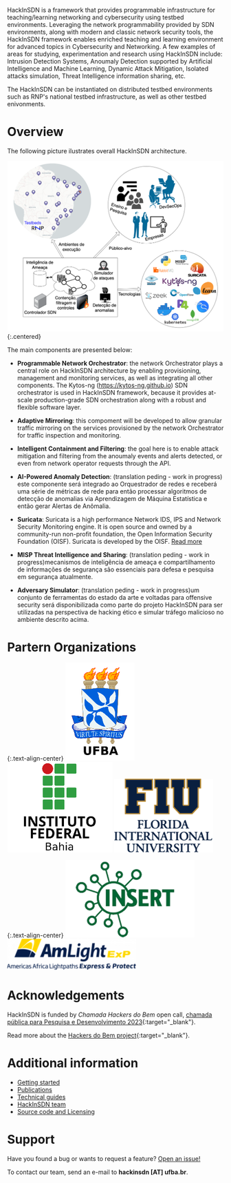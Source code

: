 HackInSDN is a framework that provides programmable infrastructure for teaching/learning networking and cybersecurity using testbed environments. Leveraging the network programmability provided by SDN environments, along with modern and classic network security tools, the HackInSDN framework enables enriched teaching and learning environment for advanced topics in Cybersecurity and Networking. A few examples of areas for studying, experimentation and research using HackInSDN include: Intrusion Detection Systems, Anoumaly Detection supported by Artificial Intelligence and Machine Learning, Dynamic Attack Mitigation, Isolated attacks simulation, Threat Intelligence information sharing, etc.

The HackInSDN can be instantiated on distributed testbed environments such as RNP's national testbed infrastructure, as well as other testbed enivonments.

# Overview

The following picture ilustrates overall HackInSDN architecture.

![HackInSDN big picture](/assets/img/hackinsdn.png){:.centered}

The main components are presented below:

- **Programmable Network Orchestrator**: the network Orchestrator plays a central role on HackInSDN architecture by enabling provisioning, management and monitoring services, as well as integrating all other components. The Kytos-ng (https://kytos-ng.github.io) SDN orchestrator is used in HackInSDN framework, because it provides at-scale production-grade SDN orchestration along with a robust and flexible software layer.
- **Adaptive Mirroring**: this compoment will be developed to allow granular traffic mirroring on the services provisioned by the network Orchestrator for traffic inspection and monitoring.
- **Intelligent Containment and Filtering**: the goal here is to enable attack mitigation and filtering from the anoumaly events and alerts detected, or even from network operator requests through the API.

- **AI-Powered Anomaly Detection**: (translation peding - work in progress) este componente será integrado ao Orquestrador de redes e receberá uma série de métricas de rede para então processar algoritmos de detecção de anomalias via Aprendizagem de Máquina Estatística e então gerar Alertas de Anômalia.
- **Suricata**: Suricata is a high performance Network IDS, IPS and Network Security Monitoring engine. It is open source and owned by a community-run non-profit foundation, the Open Information Security Foundation (OISF). Suricata is developed by the OISF. [Read more](./suricata.html)
- **MISP Threat Intelligence and Sharing**: (translation peding - work in progress)mecanismos de inteligência de ameaça e compartilhamento de informações de segurança são essenciais para defesa e pesquisa em segurança atualmente.
- **Adversary Simulator**: (translation peding - work in progress)um conjunto de ferramentas do estado da arte e voltadas para offensive security será disponibilizada como parte do projeto HackInSDN para ser utilizadas na perspectiva de hacking ético e simular tráfego malicioso no ambiente descrito acima.

# Partern Organizations

{:.text-align-center}
[![UFBA logo](/assets/img/ufba.png)](https://www.ufba.br)
[![IFBA logo](/assets/img/ifba.png)](https://www.ifba.edu.br)
[![FIU logo](/assets/img/fiu.png)](https://www.fiu.edu)

{:.text-align-center}
[![INSERT logo](/assets/img/insert.png)](http://insert.ufba.br)
[![Amlight Logo](/assets/img/amlight.png)](https://www.amlight.net)


# Acknowledgements

HackInSDN is funded by *Chamada Hackers do Bem* open call, [chamada pública para Pesquisa e Desenvolvimento 2023](https://www.rnp.br/noticias/hackers-do-bem-resultado-da-chamada-publica-para-pesquisa-e-desenvolvimento-2023){:target="_blank"}.

Read more about the [Hackers do Bem project](https://hackersdobem.org.br){:target="_blank"}.

# Additional information

 - [Getting started](./getting-started.html)
 - [Publications](./publications.html)
 - [Technical guides](./technical-guides.html)
 - [HackInSDN team](./hackinsdn-team.html)
 - [Source code and Licensing](./source-code-license.html)

# Support

Have you found a bug or wants to request a feature? [Open an issue!](https://github.com/hackinsdn/hackinsdn/issues)

To contact our team, send an e-mail to **hackinsdn [AT] ufba.br**.
